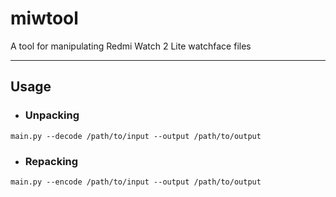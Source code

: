 # miwtool
A tool for manipulating Redmi Watch 2 Lite watchface files

-----

## Usage
- ### Unpacking
```
main.py --decode /path/to/input --output /path/to/output
```

- ### Repacking
```
main.py --encode /path/to/input --output /path/to/output
```